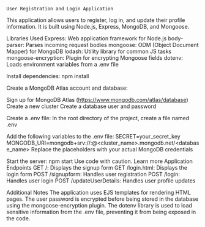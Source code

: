
    User Registration and Login Application
    
This application allows users to register, log in, and update their profile information. It is built using Node.js, Express, MongoDB, and Mongoose.

Libraries Used
Express: Web application framework for Node.js
body-parser: Parses incoming request bodies
mongoose: ODM (Object Document Mapper) for MongoDB
lodash: Utility library for common JS tasks
mongoose-encryption: Plugin for encrypting Mongoose fields
dotenv: Loads environment variables from a .env file



Install dependencies:
npm install

Create a MongoDB Atlas account and database:

Sign up for MongoDB Atlas (https://www.mongodb.com/atlas/database)
Create a new cluster
Create a database user and password


Create a .env file:
In the root directory of the project, create a file named .env


Add the following variables to the .env file:
SECRET=your_secret_key
MONGODB_URI=mongodb+srv://<username>:<password>@<cluster_name>.mongodb.net/<database_name>
Replace the placeholders with your actual MongoDB credentials


Start the server:
npm start
Use code with caution. Learn more
Application Endpoints
GET /: Displays the signup form
GET /login.html: Displays the login form
POST /signupform: Handles user registration
POST /login: Handles user login
POST /updateUserDetails: Handles user profile updates


Additional Notes
The application uses EJS templates for rendering HTML pages.
The user password is encrypted before being stored in the database using the mongoose-encryption plugin.
The dotenv library is used to load sensitive information from the .env file, preventing it from being exposed in the code.
